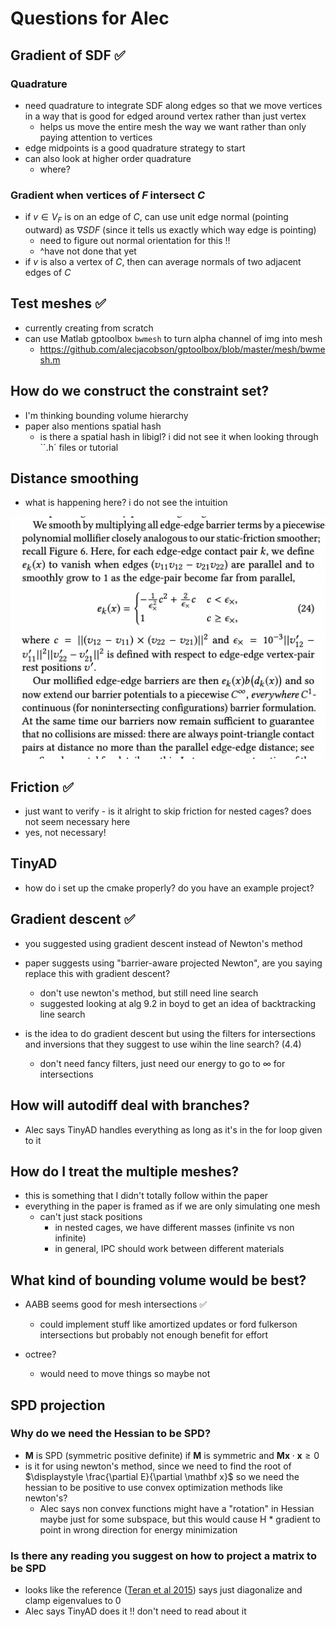 # Questions for Alec

## Gradient of SDF ✅

### Quadrature

- need quadrature to integrate SDF along edges so that we move vertices in a way that is good for edged around vertex rather than just vertex
  - helps us move the entire mesh the way we want rather than only paying attention to vertices
- edge midpoints is a good quadrature strategy to start
- can also look at higher order quadrature
  - where?

### Gradient when vertices of $F$ intersect $C$

- if $v \in V_F$ is on an edge of $C$, can use unit edge normal (pointing outward) as $\nabla SDF$ (since it tells us exactly which way edge is pointing)
  - need to figure out normal orientation for this :bangbang:
  - \^have not done that yet
- if $v$ is also a vertex of $C$, then can average normals of two adjacent edges of $C$

## Test meshes ✅

- currently creating from scratch
- can use Matlab gptoolbox `bwmesh` to turn alpha channel of img into mesh
  - https://github.com/alecjacobson/gptoolbox/blob/master/mesh/bwmesh.m

## How do we construct the constraint set?

- I'm thinking bounding volume hierarchy
- paper also mentions spatial hash
  - is there a spatial hash in libigl? i did not see it when looking through ``.h` files or tutorial

## Distance smoothing

- what is happening here? i do not see the intuition

![IPC_distance_smoothing_screenshot](IPC_distance_smoothing_screenshot.png)

## Friction ✅

- just want to verify - is it alright to skip friction for nested cages? does not seem necessary here
- yes, not necessary!

## TinyAD

- how do i set up the cmake properly? do you have an example project?

## Gradient descent ✅

- you suggested using gradient descent instead of Newton's method
- paper suggests using "barrier-aware projected Newton", are you saying replace this with gradient descent?
  - don't use newton's method, but still need line search
  - suggested looking at alg 9.2 in boyd to get an idea of backtracking line search

- is the idea to do gradient descent but using the filters for intersections and inversions that they suggest to use wihin the line search? (4.4)
  - don't need fancy filters, just need our energy to go to $\infty$ for intersections

## How will autodiff deal with branches?

- Alec says TinyAD handles everything as long as it's in the for loop given to it

## How do I treat the multiple meshes?

- this is something that I didn't totally follow within the paper
- everything in the paper is framed as if we are only simulating one mesh
  - can't just stack positions
    - in nested cages, we have different masses (infinite vs non infinite)
    - in general, IPC should work between different materials

## What kind of bounding volume would be best?

- AABB seems good for mesh intersections ✅
  - could implement stuff like amortized updates or ford fulkerson intersections but probably not enough benefit for effort

- octree?
  - would need to move things so maybe not

## SPD projection

### Why do we need the Hessian to be SPD?

- $\mathbf M$ is SPD (symmetric positive definite) if $\mathbf M$ is symmetric and $\mathbf M \mathbf x \cdot \mathbf x \geq 0$
- is it for using newton's method, since we need to find the root of $\displaystyle \frac{\partial E}{\partial \mathbf x}$ so we need the hessian to be positive to use convex optimization methods like newton's?
  - Alec says non convex functions might have a "rotation" in Hessian maybe just for some subspace, but this would cause H * gradient to point in wrong direction for energy minimization


### Is there any reading you suggest on how to project a matrix to be SPD

- looks like the reference ([Teran et al 2015](https://www.math.ucla.edu/~jteran/papers/TSIF05.pdf)) says just diagonalize and clamp eigenvalues to 0
- Alec says TinyAD does it !! don't need to read about it
